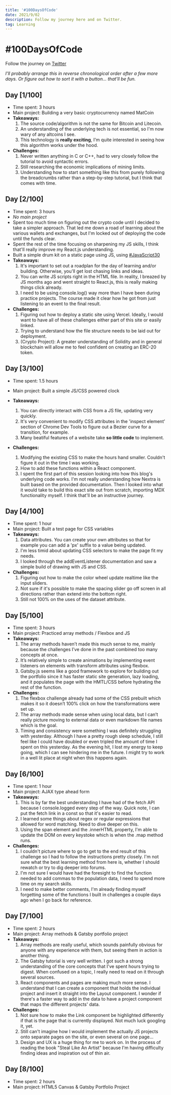 ```yaml
---
title: '#100DaysOfCode'
date: 2021/9/02
description: Follow my journey here and on Twitter.
tag: Learning
---
```


# #100DaysOfCode

Follow the journey on [Twitter](https://twitter.com/mataspigaga)

_I'll probably arrange this in reverse chronological order after a few more days. Or figure out how to sort it with a button... that'll be fun._

## Day [1/100]

- Time spent: 3 hours
- Main project: Building a very basic cryptocurrency named MatCoin
- **Takeaways:**
  1. The source code/algorithm is not the same for Bitcoin and Litecoin.
  2. An understanding of the underlying tech is not essential, so I'm now wary of any altcoins I see.
  3. This technology is **really exciting**, I'm quite interested in seeing how this algorithm works under the hood.
- **Challenges:**
  1. Never written anything in C or C++, had to very closely follow the tutorial to avoid syntactic errors.
  2. Still researching the economic implications of mining limits.
  3. Understanding how to start something like this from purely following the breadcrumbs rather than a step-by-step tutorial, but I think that comes with time.

## Day [2/100]

- Time spent: 3 hours
- _No main project_
- Spent too much time on figuring out the crypto code until I decided to take a simpler approach. That led me down a road of learning about the various wallets and exchanges, but I'm locked out of deploying the code until the funds clear.
- Spent the rest of the time focusing on sharpening my JS skills, I think that'll really improve my React.js understanding.
- Built a simple drum kit on a static page using JS, using [#JavaScript30](https://javascript30.com/)
- **Takeaways:**
  1. It's important to set out a roadplan for the day of learning and/or building. Otherwise, you'll get lost chasing links and ideas.
  2. You can write JS scripts right in the HTML file. In reality, I breazed by JS months ago and went straight to React.js, this is really making things click already.
  3. I need to be using console.log() way more than I have been during practice projects. The course made it clear how he got from just listening to an event to the final result.
- **Challenges:**
  1. Figuring out how to deploy a static site using Vercel. Ideally, I would want to have all of these challenges either part of this site or easily linked.
  2. Trying to understand how the file structure needs to be laid out for deployment.
  3. (Crypto Project): A greater understanding of Solidity and in general blockchain will allow me to feel confident on creating an ERC-20 token.

## Day [3/100]

- Time spent: 1.5 hours
- Main project: Built a simple JS/CSS powered clock
- **Takeaways:**
  1. You can directly interact with CSS from a JS file, updating very quickly.
  2. It's very convenient to modify CSS attributes in the 'inspect element' section of Chrome Dev Tools to figure out a Bezier curve for a transition, for example.
  3. Many beatiful features of a website take **so little code** to implement.
- **Challenges:**

  1. Modifying the existing CSS to make the hours hand smaller. Couldn't figure it out in the time I was working.
  2. How to add these functions within a React component.
  3. I spent the first part of this session looking into how this blog's underlying code works. I'm not really understanding how Nextra is built based on the provided documentation. Then I looked into what it would take to build this exact site out from scratch, importing MDX functionality myself. I think that'll be an instructive journey.

## Day [4/100]

- Time spent: 1 hour
- Main project: Built a test page for CSS variables
- **Takeaways:**
  1. Data attributes. You can create your own attributes so that for example you can add a 'px' suffix to a value being updated.
  2. I'm less timid about updating CSS selectors to make the page fit my needs.
  3. I looked through the addEventListener documentation and saw a simple build of drawing with JS and CSS.
- **Challenges:**
  1. Figuring out how to make the color wheel update realtime like the input sliders.
  2. Not sure if it's possible to make the spacing slider go off screen in all directions rather than extend into the bottom right.
  3. Still not 100% on the uses of the dataset attribute.

## Day [5/100]

- Time spent: 3 hours
- Main project: Practiced array methods / Flexbox and JS
- **Takeaways:**
  1. The array methods haven’t made this much sense to me, mainly because the challenges I’ve done in the past combined too many concepts at once.
  2. It’s relatively simple to create animations by implementing event listeners on elements with transform attributes using flexbox.
  3. Gatsby.js seems like a good framework to explore for building out the portfolio since it has faster static site generation, lazy loading, and it populates the page with the HMTL/CSS before hydrating the rest of the function.
- **Challenges:**
  1. The flexbox challenge already had some of the CSS prebuilt which makes it so it doesn’t 100% click on how the transformations were set up.
  2. The array methods made sense when using local data, but I can’t really picture moving to external data or even markdown file names which is the goal.
  3. Timing and consistency were something I was definitely struggling with yesterday. Although I have a pretty rough sleep schedule, I still feel like I could have doubled or even tripled the amount of time I spent on this yesterday. As the evening hit, I lost my energy to keep going, which I can see hindering me in the future. I might try to work in a well lit place at night when this happens again.

## Day [6/100]

- Time spent: 1 hour
- Main project: AJAX type ahead form
- **Takeaways:**
  1. This is by far the best understanding I have had of the fetch API because I console.logged every step of the way. Quick note, I can put the fetch link in a const so that it's easier to read.
  2. I learned some things about regex or regular expressions that allowed for word matching. Need to dive deeper on this.
  3. Using the span element and the .innerHTML property, I'm able to update the DOM on every keystoke which is when the .map method runs.
- **Challenges:**
  1. I couldn't picture where to go to get to the end result of this challenge so I had to follow the instructions pretty closely. I'm not sure what the best learning method from here is, whether I should rewatch or try to dig deeper into forums.
  2. I'm not sure I would have had the foresight to find the function needed to add commas to the population data, I need to spend more time on my search skills.
  3. I need to make better comments, I'm already finding myself forgetting some of the functions I built in challenges a couple days ago when I go back for reference.

## Day [7/100]

- Time spent: 2 hours
- Main project: Array methods & Gatsby portfolio project
- **Takeaways:**
  1. Array methods are really useful, which sounds painfully obvious for anyone with any experience with them, but seeing them in action is another thing.
  2. The Gatsby tutorial is very well written. I got such a strong understanding of the core concepts that I've spent hours trying to digest. When confused on a topic, I really need to read on it through several sources.
  3. React components and pages are making much more sense. I understand that I can create a component that holds the individual project and insert it straight into the Layout component. I wonder if there's a faster way to add in the data to have a project component that maps the different projects' data.
- **Challenges:**
  1. Not sure how to make the Link component be highlighted differently if that is the page that is currently displayed. Not much luck googling it, yet.
  2. Still can't imagine how I would implement the actually JS projects onto separate pages on the site, or even several on one page...
  3. Design and UX is a huge thing for me to work on. In the process of reading the book "Steal Like An Artist" because I'm having difficulty finding ideas and inspiration out of thin air.

## Day [8/100]

- Time spent: 2 hours
- Main project: HTML5 Canvas & Gatsby Portfolio Project
